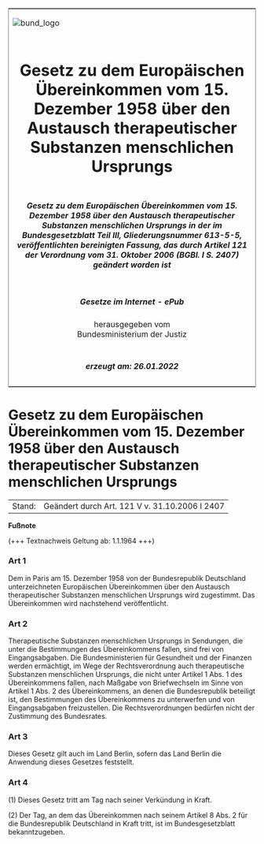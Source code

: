 <span id="DECKBLATT.html"></span>

<table border="0" frame="border" width="100%">

<tr valign="top">

<td align="left">

![bund\_logo](BfJ_2021_Web_de_de.gif)

</td>

<td align="right">

 

</td>

</tr>

<tr align="center" valign="middle">

<td colspan="2">

# Gesetz zu dem Europäischen Übereinkommen vom 15. Dezember 1958 über den Austausch therapeutischer Substanzen menschlichen Ursprungs

</td>

</tr>

<tr align="center" valign="middle">

<td colspan="2">

##### Gesetz zu dem Europäischen Übereinkommen vom 15. Dezember 1958 über den Austausch therapeutischer Substanzen menschlichen Ursprungs in der im Bundesgesetzblatt Teil III, Gliederungsnummer 613-5-5, veröffentlichten bereinigten Fassung, das durch Artikel 121 der Verordnung vom 31. Oktober 2006 (BGBl. I S. 2407) geändert worden ist

</td>

</tr>

<tr align="center" valign="middle">

<td colspan="2">

  
  

##### Gesetze im Internet - ePub  
  
herausgegeben vom  
Bundesministerium der Justiz

</td>

</tr>

<tr align="center" valign="bottom">

<td colspan="2">

  
  

##### erzeugt am: 26.01.2022

</td>

</tr>

</table>

<span id="BJNR214420962.html"></span>

# Gesetz zu dem Europäischen Übereinkommen vom 15. Dezember 1958 über den Austausch therapeutischer Substanzen menschlichen Ursprungs

<div>

<div class="jnhtml">

|        |                                                |
| ------ | ---------------------------------------------- |
| Stand: | Geändert durch Art. 121 V v. 31.10.2006 I 2407 |

</div>

</div>

<div>

  
**Fußnote**

<div class="jnhtml">

<div>

<div class="jurAbsatz">

(+++ Textnachweis Geltung ab: 1.1.1964 +++)

</div>

</div>

</div>

</div>

<span id="BJNR214420962BJNE000100303.html"></span>

### Art 1  

<div>

<div class="jnhtml">

<div>

<div class="jurAbsatz">

Dem in Paris am 15. Dezember 1958 von der Bundesrepublik Deutschland
unterzeichneten Europäischen Übereinkommen über den Austausch
therapeutischer Substanzen menschlichen Ursprungs wird zugestimmt. Das
Übereinkommen wird nachstehend veröffentlicht.

</div>

</div>

</div>

</div>

<span id="BJNR214420962BJNE000202308.html"></span>

### Art 2  

<div>

<div class="jnhtml">

<div>

<div class="jurAbsatz">

Therapeutische Substanzen menschlichen Ursprungs in Sendungen, die unter
die Bestimmungen des Übereinkommens fallen, sind frei von
Eingangsabgaben. Die Bundesministerien für Gesundheit und der Finanzen
werden ermächtigt, im Wege der Rechtsverordnung auch therapeutische
Substanzen menschlichen Ursprungs, die nicht unter Artikel 1 Abs. 1 des
Übereinkommens fallen, nach Maßgabe von Briefwechseln im Sinne von
Artikel 1 Abs. 2 des Übereinkommens, an denen die Bundesrepublik
beteiligt ist, den Bestimmungen des Übereinkommens zu unterwerfen und
von Eingangsabgaben freizustellen. Die Rechtsverordnungen bedürfen nicht
der Zustimmung des Bundesrates.

</div>

</div>

</div>

</div>

<span id="BJNR214420962BJNE000300303.html"></span>

### Art 3  

<div>

<div class="jnhtml">

<div>

<div class="jurAbsatz">

Dieses Gesetz gilt auch im Land Berlin, sofern das Land Berlin die
Anwendung dieses Gesetzes feststellt.

</div>

</div>

</div>

</div>

<span id="BJNR214420962BJNE000400303.html"></span>

### Art 4  

<div>

<div class="jnhtml">

<div>

<div class="jurAbsatz">

(1) Dieses Gesetz tritt am Tag nach seiner Verkündung in Kraft.

</div>

<div class="jurAbsatz">

(2) Der Tag, an dem das Übereinkommen nach seinem Artikel 8 Abs. 2 für
die Bundesrepublik Deutschland in Kraft tritt, ist im Bundesgesetzblatt
bekanntzugeben.

</div>

</div>

</div>

</div>
